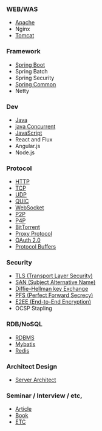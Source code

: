 ### WEB/WAS
- [Apache](https://github.com/agongi/study/tree/master/apache/)
- Nginx
- [Tomcat](https://github.com/agongi/study/tree/master/tomcat/)

### Framework
- [Spring Boot](https://github.com/agongi/study/tree/master/spring-boot/)
- Spring Batch
- Spring Security
- [Spring Common](https://github.com/agongi/study/tree/master/spring-common/)
- Netty

### Dev
- [Java](https://github.com/agongi/study/tree/master/java/)
- [java Concurrent](https://github.com/agongi/study/tree/master/java-concurrent/)
- [JavaScript](https://github.com/agongi/study/tree/master/javascript/)
- React and Flux
- Angular.js
- Node.js

### Protocol
- [HTTP](https://github.com/agongi/study/tree/master/http/)
- [TCP](https://github.com/agongi/study/tree/master/tcp/)
- [UDP](https://github.com/agongi/study/tree/master/udp/)
- [QUIC](https://github.com/agongi/study/tree/master/quic/)
- [WebSocket](https://github.com/agongi/study/tree/master/websocket/)
- [P2P](https://github.com/agongi/study/tree/master/p2p/)
- [P4P](https://github.com/agongi/study/tree/master/p4p/)
- [BitTorrent](https://github.com/agongi/study/tree/master/bittorrent/)
- [Proxy Protocol](https://github.com/agongi/study/tree/master/proxy-protocol/)
- [OAuth 2.0](https://github.com/agongi/study/tree/master/oauth/)
- [Protocol Buffers](http://sjava.net/2012/12/%EB%B2%88%EC%97%AD-%EC%97%90%EC%9D%B4%EB%B8%8C%EB%A1%9Cavro-%ED%94%84%EB%A1%9C%ED%86%A0%EC%BD%9C-%EB%B2%84%ED%8D%BCprotocol-buffers-%EC%93%B0%EB%A6%AC%ED%94%84%ED%8A%B8thrift%EC%9D%98-%EC%8A%A4/)

### Security
- [TLS (Transport Layer Security)](https://github.com/agongi/study/tree/master/tls/)
- [SAN (Subject Alternative Name)](https://github.com/agongi/study/tree/master/san/)
- [Diffie–Hellman key Exchange](https://github.com/agongi/study/tree/master/diffie–hellman/)
- [PFS (Perfect Forward Secrecy)](https://github.com/agongi/study/tree/master/pfs/)
- [E2EE (End-to-End Encryption)](https://github.com/agongi/study/tree/master/e2ee/)
- OCSP Stapling

### RDB/NoSQL
- [RDBMS](https://github.com/agongi/study/tree/master/rdbms/)
- [Mybatis](https://github.com/agongi/study/tree/master/mybatis/)
- [Redis](#)

### Architect Design
- [Server Architect](https://github.com/agongi/study/tree/master/server-architect/)

### Seminar / Interview / etc,
- [Article](https://github.com/agongi/study/tree/master/article/)
- [Book](https://github.com/agongi/study/tree/master/book/)
- [ETC](https://github.com/agongi/study/tree/master/etc/)

